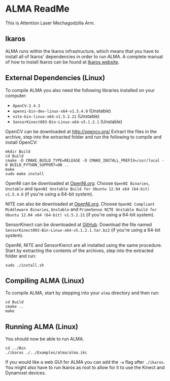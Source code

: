 ALMA ReadMe
=============
This is Attention Laser Mechagodzilla Arm.


Ikaros
-----------------
ALMA runs within the Ikaros infrastructure, which means that you have to install all of Ikaros' dependencies in order to run ALMA. A complete manual of how to install Ikaros can be found at [Ikaros website](http://www.ikaros-project.org/installing/).


External Dependencies (Linux)
-----------------
To compile ALMA you also need the following libraries installed on your computer:
* `OpenCV-2.4.3`
* `openni-bin-dev-linux-x64-v1.5.4.0` (Unstable)
* `nite-bin-linux-x64-v1.5.2.21` (Unstable)
* `SensorKinect093-Bin-Linux-x64-v5.1.2.1` (Unstable)

OpenCV can be downloaded at http://opencv.org/
Extract the files in the archive, step into the extracted folder and run the following to compile and install OpenCV:

```
mkdir Build
cd Build
cmake -D CMAKE_BUILD_TYPE=RELEASE -D CMAKE_INSTALL_PREFIX=/usr/local -D BUILD_PYTHON_SUPPORT=ON ..
make
sudo make install
```

OpenNI can be downloaded at [OpenNI.org](http://www.openni.org/Downloads/OpenNIModules.aspx). Choose `OpenNI Binaries`, `Unstable` and `OpenNI Unstable Build for Ubuntu 12.04 x64 (64-bit) v1.5.4.0` (if you're using a 64-bit system).

NITE can also be downloaded at [OpenNI.org](http://www.openni.org/Downloads/OpenNIModules.aspx). Choose `OpenNI Compliant Middleware Binaries`, `Unstable` and `PrimeSense NITE Unstable Build for Ubuntu 12.04 x64 (64-bit) v1.5.2.21` (if you're using a 64-bit system).

SensorKinect can be downloaded at [GitHub](https://github.com/avin2/SensorKinect/tree/unstable/Bin). Download the file named `SensorKinect093-Bin-Linux-x64-v5.1.2.1.tar.bz2` (if you're using a 64-bit system).

OpenNI, NITE and SensorKienct are all installed using the same procedure. Start by extracting the contents of the archives, step into the extracted folder and run:
```
sudo ./install.sh
```


Compiling ALMA (Linux)
-----------------
To compile ALMA, start by stepping into your `alma` directory and then run:
```
cd Build
cmake ..
make
```

Running ALMA (Linux)
-----------------
You should now be able to run ALMA.
```
cd ../Bin
./ikaros ./../Examples/alma/alma.ikc
```

If you would like a web GUI for ALMA you can add the `-w` flag after `./ikaros`. You might also have to run Ikaros as root to allow for it to use the Kinect and Dynamixel devices.
